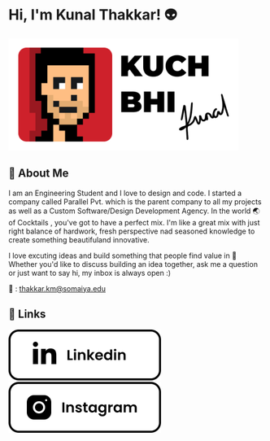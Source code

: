 # Hi, I'm Kunal Thakkar! :alien:
![Logo](assets/logo.png)
## 🚀 About Me
I am an Engineering Student and I love to design and code. I started a company called Parallel Pvt. which is the parent company to all my projects as well as a Custom Software/Design Development Agency. In the world :earth_asia: of Cocktails , you've got to have a perfect mix. I'm like a great mix with just right balance of hardwork, fresh perspective nad seasoned knowledge to create something beautifuland innovative.

I love excuting ideas and build something that people find value in :sunflower:
Whether you'd like to discuss building an idea together, ask me a question or just want to say hi, my inbox is always open :)

:love_letter: : thakkar.km@somaiya.edu
## 🔗 Links
[![linkedin](assets/linkedin.svg)](https://www.linkedin.com/in/kunal-thakkar-parallelpvt)
[![instagram](assets/instagram.svg)](https://www.instagram.com/kuchbhikunal)

